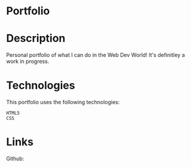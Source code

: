 # Portfolio

# Description
Personal portfolio of what I can do in the Web Dev World! It's definitley a work in progress.

# Technologies
This portfolio uses the following technologies:
   
    HTML5
    CSS

# Links
Github: 
